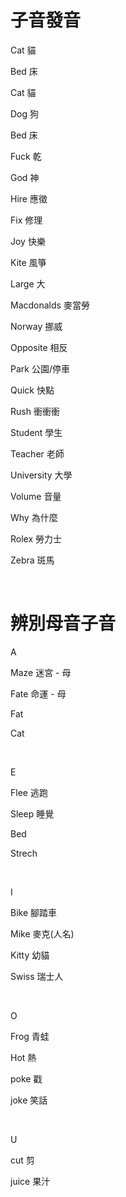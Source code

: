 
# 子音發音


Cat 貓

Bed 床

Cat 貓

Dog 狗

Bed 床

Fuck 乾

God 神

Hire 應徵

Fix 修理

Joy 快樂

Kite 風箏

Large 大

Macdonalds 麥當勞

Norway 挪威

Opposite 相反

Park 公園/停車

Quick 快點

Rush 衝衝衝

Student 學生

Teacher 老師

University 大學

Volume 音量

Why 為什麼

Rolex 勞力士

Zebra 斑馬



<br/>

# 辨別母音子音


A

Maze 迷宮 - 母

Fate 命運 - 母

Fat

Cat

<br/>


E

Flee 逃跑

Sleep 睡覺

Bed

Strech

<br/>

I

Bike 腳踏車

Mike 麥克(人名)

Kitty 幼貓

Swiss 瑞士人

<br/>

O

Frog 青蛙

Hot 熱

poke 戳

joke 笑話

<br/>

U

cut 剪

juice 果汁

